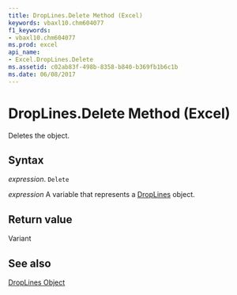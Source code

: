 ```yaml
---
title: DropLines.Delete Method (Excel)
keywords: vbaxl10.chm604077
f1_keywords:
- vbaxl10.chm604077
ms.prod: excel
api_name:
- Excel.DropLines.Delete
ms.assetid: c02ab83f-498b-8358-b840-b369fb1b6c1b
ms.date: 06/08/2017
---
```



# DropLines.Delete Method (Excel)

Deletes the object.


## Syntax

 _expression_. `Delete`

 _expression_ A variable that represents a [DropLines](Excel.DropLines-graph-property.md) object.


## Return value

Variant


## See also


[DropLines Object](Excel.DropLines(object).md)

